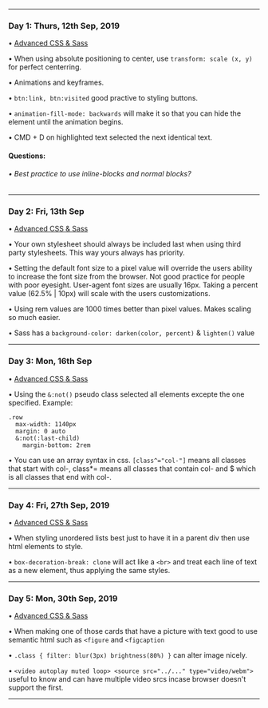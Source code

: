 ----

### Day 1: Thurs, 12th Sep, 2019

• [Advanced CSS & Sass](https://www.udemy.com/advanced-css-and-sass/)

• When using absolute positioning to center, use `transform: scale (x, y)` for perfect centerring.

• Animations and keyframes.

• `btn:link, btn:visited` good practive to styling buttons.

• `animation-fill-mode: backwards` will make it so that you can hide the element until the animation begins.

• CMD + D on highlighted text selected the next identical text.

#### Questions:

###### • Best practice to use inline-blocks and normal blocks?

----

### Day 2: Fri, 13th Sep

• [Advanced CSS & Sass](https://www.udemy.com/advanced-css-and-sass/)

• Your own stylesheet should always be included last when using third party stylesheets. This way yours always has priority.

• Setting the default font size to a pixel value will override the users ability to increase the font size from the browser. Not good practice for people with poor eyesight. User-agent font sizes are usually 16px. Taking a percent value (62.5% | 10px) will scale with the users customizations. 

• Using rem values are 1000 times better than pixel values. Makes scaling so much easier.

• Sass has a `background-color: darken(color, percent)` & `lighten()` value

----
### Day 3: Mon, 16th Sep

• [Advanced CSS & Sass](https://www.udemy.com/advanced-css-and-sass/)

• Using the `&:not()` pseudo class selected all elements excepte the one specified. Example:
```
.row
  max-width: 1140px
  margin: 0 auto
  &:not(:last-child)
    margin-bottom: 2rem
```
• You can use an array syntax in css. `[class^="col-"]` means all classes that start with col-, class*= means all classes that contain col- and $ which is all classes that end with col-.

----
### Day 4: Fri, 27th Sep, 2019

• [Advanced CSS & Sass](https://www.udemy.com/advanced-css-and-sass/)

• When styling unordered lists best just to have it in a parent div then use html elements to style.

• `box-decoration-break: clone` will act like a `<br>` and treat each line of text as a new element, thus applying the same styles.

----
### Day 5: Mon, 30th Sep, 2019

• [Advanced CSS & Sass](https://www.udemy.com/advanced-css-and-sass/)

• When making one of those cards that have a picture with text good to use semantic html such as `<figure` and `<figcaption` 

• `.class { filter: blur(3px) brightness(80%) }` can alter image nicely.

• `<video autoplay muted loop> <source src="../..." type="video/webm">` useful to know and can have multiple video srcs incase browser doesn't support the first. 

----
